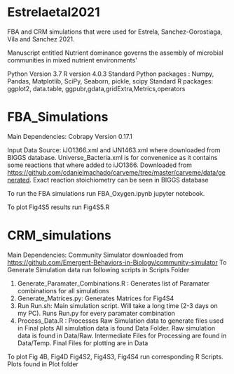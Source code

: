 # Estrelaetal2021
FBA and CRM simulations that were used for Estrela, Sanchez-Gorostiaga, Vila and Sanchez 2021. 

Manuscript entitled Nutrient dominance governs the assembly of microbial communities in mixed nutrient environments'

Python Version 3.7
R version 4.0.3
Standard Python packages : Numpy, Pandas, Matplotlib, SciPy, Seaborn, pickle, scipy
Standard R packages: ggplot2, data.table, ggpubr,gdata,gridExtra,Metrics,operators

# FBA_Simulations

Main Dependencies: Cobrapy Version 0.17.1

Input Data Source: iJO1366.xml and iJN1463.xml where downloaded from BIGGS database.
Universe_Bacteria.xml is for convenenice as it contains some reactions that where added to iJO1366. Downloaded from https://github.com/cdanielmachado/carveme/tree/master/carveme/data/generated. Exact reaction stoichiometry can be seen in BIGGS database

To run the FBA simulations run FBA_Oxygen.ipynb jupyter notebook. 

To plot Fig4S5 results run Fig4S5.R

# CRM_simulations

Main Dependencies: Community Simulator downloaded from https://github.com/Emergent-Behaviors-in-Biology/community-simulator
To Generate Simulation data run following scripts in Scripts Folder
  1. Generate_Paramater_Combinations.R  : Generates list of Paramater combinations for all simulations
  2. Generate_Matrices.py:  Generates Matrices for Fig4S4
  3. Run Run.sh: Main simulation script. Will take a long time (2-3 days on my PC). Runs Run.py for every paramater combination
  4. Process_Data.R : Processes Raw Simulation data to generate files used in Final plots
All simulation data is found Data Folder. Raw simulation data is found in Data/Raw. Intermediate Files for Processing are found in Data/Temp. Final Files for plotting are in Data

To plot Fig 4B, Fig4D Fig4S2, Fig4S3, Fig4S4 run corresponding R Scripts.  Plots found in Plot folder








